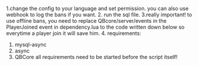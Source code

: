 1.change the config to your language and set permission. you can also use webhook to log the bans if you want. 
2. run the sql file.
3.really important! to use offline bans, you need to replace  QBcore/server/events in the PlayerJoined event in dependency.lua to the code written down below so everytime a player join it will save him. 
4.
requirements: 
1. mysql-async
2. async 
3. QBCore
all requirements need to be started before the script itself! 
